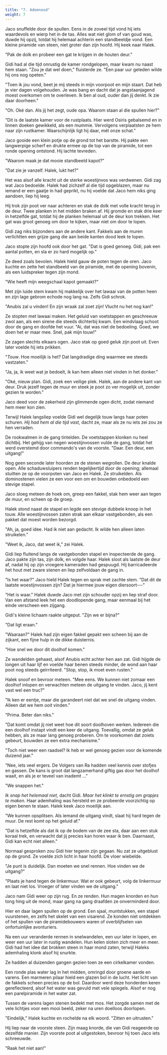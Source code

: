 ```yaml
---
title: "7. Ademnood"
weight: 7
---
```


Jaco snuffelde door de spullen. Eens in de zoveel tijd vond hij iets waardevols en wierp het in de tas. Alles wat niet glom of van goud was, duwde hij opzij, totdat hij helemaal achterin een standbeeldje vond. Een kleine piramide van steen, niet groter dan zijn hoofd. Hij keek naar Halek.

"Pak de dolk en probeer een gat te krijgen in de houten deur."

Gidi had al die tijd onrustig de kamer rondgelopen, maar kwam nu naast hem staan. "Zou je dat wel doen," fluisterde ze. "Een paar uur geleden wilde hij ons nog opeten."

"Toen ik jou vond, beet je mij steeds in mijn voorpoot en mijn staart. Dat heb je vier dagen volgehouden. Je was bang en dacht dat je angstaanjagend moest overkomen om te overleven. Ik ben al oud, ouder dan jij denkt. Ik zie daar doorheen."

"Oh. Oké dan. Als jij het zegt, oude opa. Waarom staan al die spullen hier?"

"Dit is de laatste kamer voor de rustplaats. Hier werd Osiris gebalsemd en in linnen doeken gewikkeld, als een mummie. Vervolgens verplaatsten ze hem naar zijn rustkamer. Waarschijnlijk ligt hij daar, mét onze schat."

Jaco gooide een klein potje op de grond tot het barstte. Hij pakte een langwerpige scherf en drukte ermee op de top van de piramide, tot een ronde opening ontstond. Hij lachte tevreden.

"Waarom maak je dat mooie standbeeld kapot?"

"Dat zie je vanzelf. Halek, lukt het?"

Het was alsof alle kracht uit de sterke woestijnvos was verdwenen. Gidi zag wat Jaco bedoelde. Halek had zichzelf al die tijd opgeblazen, maar nu iemand er een gaatje in had geprikt, nu hij voelde dat Jaco hem niks ging aandoen, liep hij leeg.

Hij trok zijn poot ver naar achteren en stak de dolk met volle kracht terug in de deur. Twee planken in het midden braken af. Hij gromde en stak drie keer in hetzelfde gat, totdat hij de planken helemaal uit de deur kon trekken. Het gat was groot genoeg om door te kijken, maar niet om door te lopen.

Gidi zag niks bijzonders aan de andere kant. Fakkels aan de muren verlichtten een grijze gang die aan beide kanten dood leek te lopen. 

Jaco stopte zijn hoofd ook door het gat. "Dat is goed genoeg. Gidi, pak een aantal potten, en sla er zo hard mogelijk op."

Ze deed zoals bevolen. Halek hield gauw de poten tegen de oren. Jaco kuchte en zette het standbeeld van de piramide, met de opening bovenin, als een luidspreker tegen zijn mond.

"Wie heeft mijn weegschaal kapot gemaakt?"

Met zijn luide stem kwam hij makkelijk over het lawaai van de potten heen en zijn lage gebrom echode nog lang na. Zelfs Gidi schrok.

"Anubis zal u vinden! En zijn wraak zal zoet zijn! Vlucht nu het nog kan!"

Ze stopten met lawaai maken. Het geluid van voetstappen en geschreeuw zwol aan, als een sirene die steeds dichterbij kwam. Een windvlaag schoot door de gang en doofde het vuur. "Ai, dat was niet de bedoeling. Goed, we doen het er maar mee. Snel, pak mijn touw!"

Ze zagen slechts elkaars ogen. Jaco stak op goed geluk zijn poot uit. Even later voelde hij iets prikken.

"*Touw*. Hoe moeilijk is het? Dat langdradige ding waarmee we steeds vastzaten."

"Ja, ja, ik weet wat je bedoelt, ik kan hem alleen niet vinden in het donker."

"Oké, nieuw plan. Gidi, zoek een veilige plek. Halek, aan de andere kant van deur. Druk jezelf tegen de muur en steek je poot zo ver mogelijk uit, zonder gezien te worden."

Jaco deed voor de zekerheid zijn glimmende ogen dicht, zodat niemand hem meer kon zien.

Terwijl Halek langsliep voelde Gidi wel degelijk touw langs haar poten schuren. _Hij had hem al die tijd vast,_ dacht ze, maar als ze nu iets zei zou ze hen verraden.

De rookwalmen in de gang tintelden. De voetstappen klonken nu heel dichtbij. Het gehijg van negen woestijnvossen vulde de gang, totdat het werd overstemd door commando's van de voorste. "Daar. Een deur, een uitgang!"

Nog geen seconde later hoorden ze de stenen wegrollen. De deur knalde open. Alle schaduwsluipers renden tegelijkertijd door de opening; allemaal stuitten ze op de voorpoten van Jaco en Halek. Ze struikelden. Als dominostenen vielen ze een voor een om en bouwden onbedoeld een stevige stapel.

Jaco sloeg meteen de hoek om, greep een fakkel, stak hem weer aan tegen de muur, en scheen op de groep.

Halek stond naast de stapel en legde een stevige dubbele knoop in het touw. Alle woestijnvossen zaten strak aan elkaar vastgebonden, als een pakket dat moest worden bezorgd.

"Ah, ja, goed idee. Had ik niet aan gedacht. Ik wilde hen alleen laten struikelen."

"Weet ik, Jaco, dat weet ik," zei Halek.

Gidi liep fluitend langs de vastgebonden stapel en inspecteerde de gang. Jaco pakte zijn tas, zijn dolk, en volgde haar. Halek sloot als laatste de deur af, nadat hij op zijn vroegere kameraden had gespuugd. Hij barricadeerde het hout met zware stenen en liep zelfvoldaan de gang in.

"Is het waar?" Jaco hield Halek tegen en sprak met zachte stem. "Dat dit de laatste woestijnvossen zijn? Dat je hiermee jouw eigen diersoort---"

"Het is waar." Halek duwde Jaco met zijn schouder opzij en liep straf door. Van een afstand leek het een doodlopende gang, maar eenmaal bij het einde verscheen een zijgang. 

Gidi's kleine lichaam raakte uitgeput. "Zijn we er bijna?"

"Dat ligt eraan."

"Waaraan?" Halek had zijn eigen fakkel gepakt een scheen bij aan de zijkant, een fijne hulp in de dikke duisternis.

"Hoe snel we door dit doolhof komen."

Ze wandelden gehaast, alsof Anubis echt achter hen aan zat. Gidi hijgde de longen uit haar lijf en voelde haar benen steeds minder, de wond aan haar poot nog steeds geïrriteerd. "Stop, stop, ik moet even rusten."

Halek snoof en bevroor meteen. "Mee eens. We kunnen niet zomaar een doolhof inlopen en verwachten meteen de uitgang te vinden. Jaco, jij kent vast wel een truc?"

"Ik ken er eentje, maar die garandeert niet dat we snel de uitgang vinden. Alleen dat we hem *ooit* vinden."

"Prima. Beter dan niks."

"Dat komt omdat jij niet weet hoe dit soort doolhoven werken. Iedereen die een doolhof instapt vindt een keer de uitgang. Toevallig, omdat ze geluk hebben, als ze maar lang genoeg proberen. Om te voorkomen dat zoiets gebeurt, bouwden ze een extra mechanisme."

"Toch niet weer een raadsel? Ik heb er wel genoeg gezien voor de komende duizend jaar."

"Nee, iets veel ergers. De Volgers van Ra hadden veel kennis over stofjes en gassen. De kans is groot dat langzamerhand giftig gas door het doolhof waait, en als je er teveel van inademt ..."

"We snappen het."

_Ik snap het helemaal niet,_ dacht Gidi. _Maar het klinkt te ernstig om grapjes te maken._ Haar ademhaling was hersteld en ze probeerde voorzichtig op eigen benen te staan. Halek keek Jaco moeilijk aan.

"We kunnen opsplitsen. Als iemand de uitgang vindt, slaat hij hard tegen de muur. De rest komt op het geluid af."

"Dat is hetzelfde als dat ik op de bodem van de zee sta, daar aan een stuk koraal trek, en verwacht dat jij precies kan horen waar ik ben. Daarnaast, Gidi kan echt niet alleen."

Normaal gesproken zou Gidi hier tegenin zijn gegaan. Nu zat ze uitgeblust op de grond. Ze voelde zich licht in haar hoofd. De vloer wiebelde.

"Je punt is duidelijk. Dan moeten we snel rennen. Hoe vinden we de uitgang?"

"Plaats je hand tegen de linkermuur. Wat er ook gebeurt, volg de linkermuur en laat niet los. Vroeger of later vinden we de uitgang."

Jaco nam Gidi weer op zijn rug. En ze renden. Hun magen knorden en hun tong hing uit de mond, maar gang na gang draafden ze onverminderd door.

Hier en daar lagen spullen op de grond. Een sjaal, muntstukken, een stapel vuurstenen, en zelfs het skelet van een visarend. Ze konden niet ontdekken of het spullen van de piramidebouwers waren of overblijfselen van onfortuinlijke avonturiers.

Na een uur veranderde rennen in snelwandelen, een uur later in lopen, en weer een uur later in rustig wandelen. Hun kelen sloten zich meer en meer. Gidi had het idee dat brokken steen in haar mond zaten, terwijl Haleks ademhaling klonk alsof hij snurkte. 

Ze hadden al duizenden gangen gezien toen ze een cirkelkamer vonden.

Een ronde plas water lag in het midden, omringd door groene aarde en varens. Een marmeren pilaar hield een glazen bol in de lucht. Het licht van de fakkels scheen precies op de bol. Daardoor werd deze honderden keren gereflecteerd, alsof het water was gevuld met vele spiegels. Alsof er nog een parelpiramide in het water zat.

Tussen de varens lagen stenen bedekt met mos. Het zorgde samen met de vele lichtjes voor een mooi beeld, zeker na uren doelloos doorlopen.

"Eindelijk," Halek kuchte en rochelde na elk woord. "Zitten en uitrusten."

Hij liep naar de voorste steen. Zijn maag knorde, die van Gidi reageerde op dezelfde manier. Zijn voorste poot al uitgestoken, bevroor hij toen Jaco iets schreeuwde.

"Raak het niet aan!"